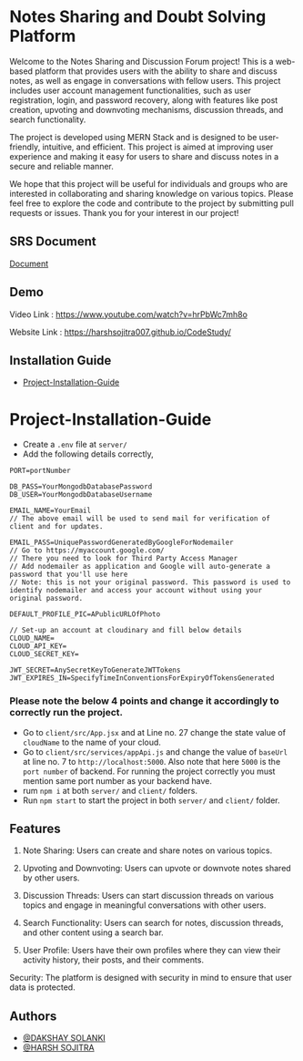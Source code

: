 
# Notes Sharing and Doubt Solving Platform

Welcome to the Notes Sharing and Discussion Forum project! This is a web-based platform that provides users with the ability to share and discuss notes, as well as engage in conversations with fellow users. This project includes user account management functionalities, such as user registration, login, and password recovery, along with features like post creation, upvoting and downvoting mechanisms, discussion threads, and search functionality.

The project is developed using MERN Stack and is designed to be user-friendly, intuitive, and efficient. This project is aimed at improving user experience and making it easy for users to share and discuss notes in a secure and reliable manner.

We hope that this project will be useful for individuals and groups who are interested in collaborating and sharing knowledge on various topics. Please feel free to explore the code and contribute to the project by submitting pull requests or issues. Thank you for your interest in our project!

## SRS Document

[Document](https://docs.google.com/document/d/1JNK1l1UVuzRfeEsbTi0GyLNAc9kq2Gm5/edit?usp=sharing&ouid=103229390666509090327&rtpof=true&sd=true)

## Demo

Video Link : https://www.youtube.com/watch?v=hrPbWc7mh8o

Website Link : https://harshsojitra007.github.io/CodeStudy/

## Installation Guide

* [Project-Installation-Guide](#project-installation-guide)
# Project-Installation-Guide
- Create a `.env` file at `server/`
- Add the following details correctly,
```
PORT=portNumber

DB_PASS=YourMongodbDatabasePassword
DB_USER=YourMongodbDatabaseUsername

EMAIL_NAME=YourEmail
// The above email will be used to send mail for verification of client and for updates.

EMAIL_PASS=UniquePasswordGeneratedByGoogleForNodemailer
// Go to https://myaccount.google.com/
// There you need to look for Third Party Access Manager
// Add nodemailer as application and Google will auto-generate a password that you'll use here
// Note: this is not your original password. This password is used to identify nodemailer and access your account without using your original password.

DEFAULT_PROFILE_PIC=APublicURLOfPhoto

// Set-up an account at cloudinary and fill below details
CLOUD_NAME=
CLOUD_API_KEY=
CLOUD_SECRET_KEY=

JWT_SECRET=AnySecretKeyToGenerateJWTTokens
JWT_EXPIRES_IN=SpecifyTimeInConventionsForExpiryOfTokensGenerated
```
### Please note the below 4 points and change it accordingly to correctly run the project.
- Go to `client/src/App.jsx` and at Line no. 27 change the state value of `cloudName` to the name of your cloud.
- Go to `client/src/services/appApi.js` and change the value of `baseUrl` at line no. 7 to `http://localhost:5000`. Also note that here `5000` is the `port number` of backend. For running the project correctly you must mention same port number as your backend have.
- rum `npm i` at both `server/` and `client/` folders.
- Run `npm start` to start the project in both `server/` and `client/` folder.

## Features

1) Note Sharing: Users can create and share notes on various topics.

2) Upvoting and Downvoting: Users can upvote or downvote notes shared by other users.

3) Discussion Threads: Users can start discussion threads on various topics and engage in meaningful conversations with other users.

4) Search Functionality: Users can search for notes, discussion threads, and other content using a search bar.

5) User Profile: Users have their own profiles where they can view their activity history, their posts, and their comments.

Security: The platform is designed with security in mind to ensure that user data is protected.


## Authors

- [@DAKSHAY SOLANKI](https://github.com/DAKSHAY111)
- [@HARSH SOJITRA](https://github.com/harshsojitra007)

